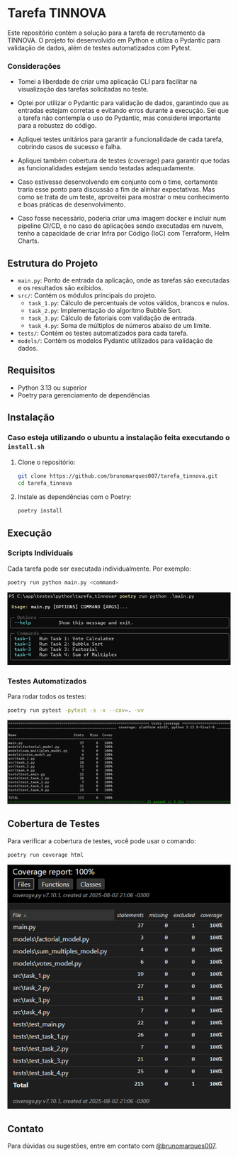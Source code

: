 # Tarefa TINNOVA

Este repositório contém a solução para a tarefa de recrutamento da TINNOVA. O projeto foi desenvolvido em Python e utiliza o Pydantic para validação de dados, além de testes automatizados com Pytest.

### Considerações

 - Tomei a liberdade de criar uma aplicação CLI para facilitar na visualização das tarefas solicitadas no teste.

 - Optei por utilizar o Pydantic para validação de dados, garantindo que as entradas estejam corretas e evitando erros durante a execução. Sei que a tarefa não contempla o uso do Pydantic, mas considerei importante para a robustez do código.

 - Apliquei testes unitários para garantir a funcionalidade de cada tarefa, cobrindo casos de sucesso e falha.

 - Apliquei também cobertura de testes (coverage) para garantir que todas as funcionalidades estejam sendo testadas adequadamente.

 - Caso estivesse desenvolvendo em conjunto com o time, certamente traria esse ponto para discussão a fim de alinhar expectativas. Mas como se trata de um teste, aproveitei para mostrar o meu conhecimento e boas práticas de desenvolvimento.

 - Caso fosse necessário, poderia criar uma imagem docker e incluir num pipeline CI/CD, e no caso de aplicações sendo executadas em nuvem, tenho a capacidade de criar Infra por Código (IoC) com Terraform, Helm Charts.

## Estrutura do Projeto

- `main.py`: Ponto de entrada da aplicação, onde as tarefas são executadas e os resultados são exibidos.
- `src/`: Contém os módulos principais do projeto.
   - `task_1.py`: Cálculo de percentuais de votos válidos, brancos e nulos.
   - `task_2.py`: Implementação do algoritmo Bubble Sort.
   - `task_3.py`: Cálculo de fatoriais com validação de entrada.
   - `task_4.py`: Soma de múltiplos de números abaixo de um limite.
- `tests/`: Contém os testes automatizados para cada tarefa.
- `models/`: Contém os modelos Pydantic utilizados para validação de dados.

## Requisitos

- Python 3.13 ou superior
- Poetry para gerenciamento de dependências

## Instalação

### Caso esteja utilizando o ubuntu a instalação feita executando o `install.sh`

1. Clone o repositório:

   ```bash
   git clone https://github.com/brunomarques007/tarefa_tinnova.git
   cd tarefa_tinnova
   ```

2. Instale as dependências com o Poetry:

   ```bash
   poetry install
   ```

## Execução

### Scripts Individuais

Cada tarefa pode ser executada individualmente. Por exemplo:

```bash
poetry run python main.py <command>
```
![Menu do Helper](imgs/menu_help.jpg)

### Testes Automatizados

Para rodar todos os testes:

```bash
poetry run pytest -pytest -s -x --cov=. -vv
```
![Execução dos testes](imgs/cover_cli.png)

## Cobertura de Testes
Para verificar a cobertura de testes, você pode usar o comando:

```bash
poetry run coverage html
```
![Coverage em HTML](imgs/coverage.png)

## Contato

Para dúvidas ou sugestões, entre em contato com [@brunomarques007](https://github.com/brunomarques007).